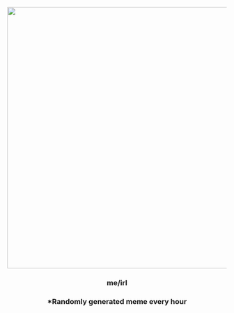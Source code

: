 <p align="center">
        <img src="https://i.redd.it/gh50zwzi9il81.jpg" width="600" height="600">
        </p>
        <h3 align="center">me/irl</h3>
        <h3 align="center">*Randomly generated meme every hour</h3>
    